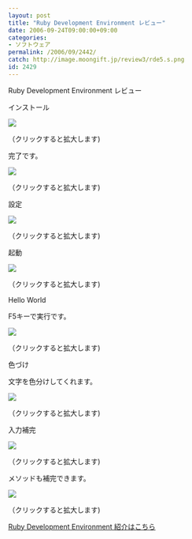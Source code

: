 ```yaml
---
layout: post
title: "Ruby Development Environment レビュー"
date: 2006-09-24T09:00:00+09:00
categories:
- ソフトウェア
permalink: /2006/09/2442/
catch: http://image.moongift.jp/review3/rde5.s.png
id: 2429
---
```

Ruby Development Environment レビュー  
<!--more-->

インストール

  

[![](http://image.moongift.jp/review3/rde1.s.png)](http://image.moongift.jp/review3/rde1.png)  
  
（クリックすると拡大します)

  

完了です。

  

[![](http://image.moongift.jp/review3/rde2.s.png)](http://image.moongift.jp/review3/rde2.png)  
  
（クリックすると拡大します)

  

設定

  

[![](http://image.moongift.jp/review3/rde3.s.png)](http://image.moongift.jp/review3/rde3.png)  
  
（クリックすると拡大します)

  

起動

  

[![](http://image.moongift.jp/review3/rde4.s.png)](http://image.moongift.jp/review3/rde4.png)  
  
（クリックすると拡大します)

  

Hello World

  

F5キーで実行です。

  

[![](http://image.moongift.jp/review3/rde5.s.png)](http://image.moongift.jp/review3/rde5.png)  
  
（クリックすると拡大します)

  

色づけ

  

文字を色分けしてくれます。

  

[![](http://image.moongift.jp/review3/rde6.s.png)](http://image.moongift.jp/review3/rde6.png)  
  
（クリックすると拡大します)

  

入力補完

  

[![](http://image.moongift.jp/review3/rde7.s.png)](http://image.moongift.jp/review3/rde7.png)  
  
（クリックすると拡大します)

  

メソッドも補完できます。

  

[![](http://image.moongift.jp/review3/rde8.s.png)](http://image.moongift.jp/review3/rde8.png)  
  
（クリックすると拡大します)

  

[Ruby Development Environment 紹介はこちら](http://oss.moongift.jp/intro/i-2441.html)


